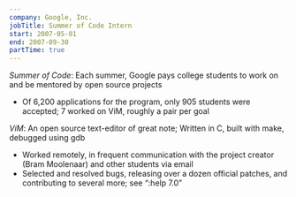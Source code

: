 ```yaml
---
company: Google, Inc.
jobTitle: Summer of Code Intern
start: 2007-05-01
end: 2007-09-30
partTime: true
---
```

*Summer of Code*: Each summer, Google pays college students to work on and be
mentored by open source projects

* Of 6,200 applications for the program, only 905 students were accepted; 7
  worked on ViM, roughly a pair per goal

*ViM*: An open source text-editor of great note; Written in C, built with
make, debugged using gdb

* Worked remotely, in frequent communication with the project creator (Bram
  Moolenaar) and other students via email
* Selected and resolved bugs, releasing over a dozen official patches, and
  contributing to several more; see “:help 7.0”
